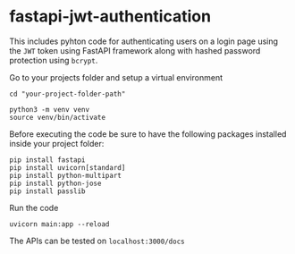 # fastapi-jwt-authentication

This includes pyhton code for authenticating users on a login page using the ```JWT``` token using FastAPI framework along with hashed password protection using ```bcrypt```.

Go to your projects folder and setup a virtual environment
```
cd "your-project-folder-path"

python3 -m venv venv
source venv/bin/activate
```

Before executing the code be sure to have the following packages installed inside your project folder:

```
pip install fastapi
pip install uvicorn[standard]
pip install python-multipart
pip install python-jose
pip install passlib
```

Run the code
```
uvicorn main:app --reload
```

The APIs can be tested on ```localhost:3000/docs```
